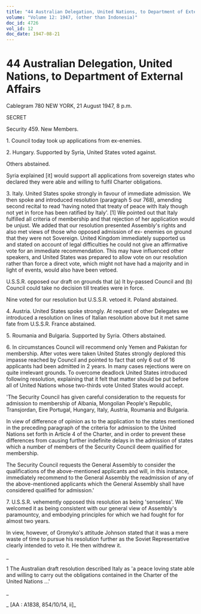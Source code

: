 ```yaml
---
title: "44 Australian Delegation, United Nations, to Department of External Affairs"
volume: "Volume 12: 1947, (other than Indonesia)"
doc_id: 4726
vol_id: 12
doc_date: 1947-08-21
---
```


# 44 Australian Delegation, United Nations, to Department of External Affairs

Cablegram 780 NEW YORK, 21 August 1947, 8 p.m.

SECRET

Security 459. New Members.

1\. Council today took up applications from ex-enemies.

2\. Hungary. Supported by Syria, United States voted against.

Others abstained.

Syria explained [it] would support all applications from sovereign states who declared they were able and willing to fulfil Charter obligations.

3\. Italy. United States spoke strongly in favour of immediate admission. We then spoke and introduced resolution (paragraph 5 our 768), amending second recital to read 'having noted that treaty of peace with Italy though not yet in force has been ratified by Italy'. [1] We pointed out that Italy fulfilled all criteria of membership and that rejection of her application would be unjust. We added that our resolution presented Assembly's rights and also met views of those who opposed admission of ex- enemies on ground that they were not Sovereign. United Kingdom immediately supported us and stated on account of legal difficulties he could not give an affirmative vote for an immediate recommendation. This may have influenced other speakers, and United States was prepared to allow vote on our resolution rather than force a direct vote, which might not have had a majority and in light of events, would also have been vetoed.

U.S.S.R. opposed our draft on grounds that (a) It by-passed Council and (b) Council could take no decision till treaties were in force.

Nine voted for our resolution but U.S.S.R. vetoed it. Poland abstained.

4\. Austria. United States spoke strongly. At request of other Delegates we introduced a resolution on lines of Italian resolution above but it met same fate from U.S.S.R. France abstained.

5\. Roumania and Bulgaria. Supported by Syria. Others abstained.

6\. In circumstances Council will recommend only Yemen and Pakistan for membership. After votes were taken United States strongly deplored this impasse reached by Council and pointed to fact that only 6 out of 16 applicants had been admitted in 2 years. In many cases rejections were on quite irrelevant grounds. To overcome deadlock United States introduced following resolution, explaining that it felt that matter should be put before all of United Nations whose two-thirds vote United States would accept.

'The Security Council has given careful consideration to the requests for admission to membership of Albania, Mongolian People's Republic, Transjordan, Eire Portugal, Hungary, Italy, Austria, Roumania and Bulgaria.

In view of difference of opinion as to the application to the states mentioned in the preceding paragraph of the criteria for admission to the United Nations set forth in Article 4 of the Charter, and in order to prevent these differences from causing further indefinite delays in the admission of states which a number of members of the Security Council deem qualified for membership.

The Security Council requests the General Assembly to consider the qualifications of the above-mentioned applicants and will, in this instance, immediately recommend to the General Assembly the readmission of any of the above-mentioned applicants which the General Assembly shall have considered qualified for admission.'

7\. U.S.S.R. vehemently opposed this resolution as being 'senseless'. We welcomed it as being consistent with our general view of Assembly's paramountcy, and embodying principles for which we had fought for for almost two years.

In view, however, of Gromyko's attitude Johnson stated that it was a mere waste of time to pursue his resolution further as the Soviet Representative clearly intended to veto it. He then withdrew it.

_

1 The Australian draft resolution described Italy as 'a peace loving state able and willing to carry out the obligations contained in the Charter of the United Nations ...'

_

_ [AA : A1838, 854/10/14, ii]_
